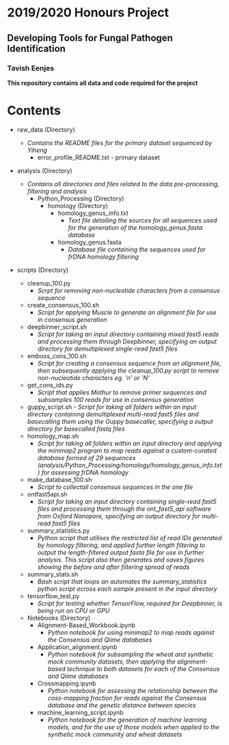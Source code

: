 # 2019/2020 Honours Project
## Developing Tools for Fungal Pathogen Identification
### Tavish Eenjes


**This repository contains all data and code required for the project**

Contents
========
- raw_data (Directory)
	- *Contains the README files for the primary dataset sequenced by Yiheng*
		- error_profile_README.txt - primary dataset
	
- analysis (Directory)
	- *Contains all directories and files related to the data pre-processing, filtering and analysis*
		- Python_Processing (Directory)
			- homology (Directory)
				- homology_genus_info.txt
					- *Text file detailing the sources for all sequences used for the generation of the homology_genus.fasta database*
				- homology_genus.fasta
					- *Database file containing the sequences used for frDNA homology filtering*
- scripts (Directory)
	- cleanup_100.py
		- *Scrpt for removing non-nucleotide characters from a consensus sequence*
	- create_consensus_100.sh
		- *Script for applying Muscle to generate an alignment file for use in consensus generation*
	- deepbinner_script.sh
		- *Script for taking an input directory containing mixed fast5 reads and processing them through Deepbinner, specifying an output directory for demultiplexed single-read fast5 files*
	- emboss_cons_100.sh
		- *Script for creating a consensus sequence from an alignment file, then subsequently applying the cleanup_100.py script to remove non-nucleotide characters eg. 'n' or 'N'*
	- get_cons_ids.py
		- *Script that applies Mothur to remove primer sequences and subsamples 100 reads for use in consensus generation*
	- guppy_script.sh
                - *Script for taking all folders within an input directory containing demultiplexed multi-read fast5 files and basecalling them using the Guppy basecaller, specifying a output directory for basecalled fastq files*
	- homology_map.sh
		- *Script for taking all folders within an input directory and applying the minimap2 program to map reads against a custom-curated database formed of 29 sequences (analysis/Python_Processing/homology/homology_genus_info.txt) for assessing frDNA homology*
	- make_database_100.sh
		- *Script to collectall consensus sequences in the one file*
	- ontfast5api.sh
		- *Script for taking an input directory containing single-read fast5 files and processing them through the ont_fast5_api software from Oxford Nanopore, specifying an output directory for multi-read fast5 files*
	- summary_statistics.py
		- *Python script that utilises the restricted list of read IDs generated by homology filtering, and applied further length filtering to output the length-filtered output fasta file for use in further analysis. This script also then generates and saves figures showing the before and after filtering spread of reads*
	- summary_stats.sh
		- *Bash script that loops an automates the summary_statistics python script across each sample present in the input directory*
	- tensorflow_test.py
		- *Script for testing whether TensorFlow, required for Deepbinner, is being run on CPU or GPU*
	- Notebooks (Directory)
		- Alignment-Based_Workbook.ipynb
			- *Python notebook for using minimap2 to map reads against the Consensus and Qiime databases*
		- Application_alignment.ipynb
			- *Python notebook for subsampling the wheat and synthetic mock community datasets, then applying the alignment-based technique to both datasets for each of the Consensus and Qiime databases*
		- Crossmapping.ipynb
			- *Python notebook for assessing the relationship between the coss-mapping fraction for reads against the Consensus database and the genetic distance between species*
		- machine_learning_script.ipynb
			- *Python notebook for the generation of machine learning models, and for the use of those models when applied to the synthetic mock community and wheat datasets*

